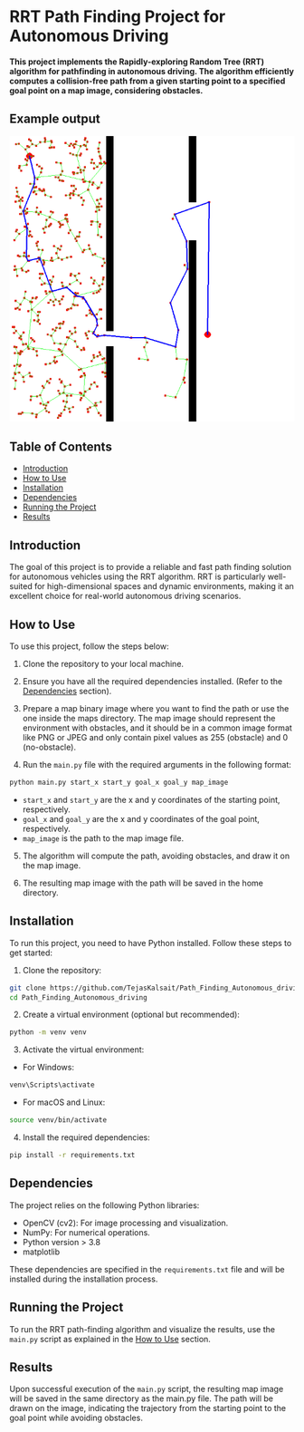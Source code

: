 # RRT Path Finding Project for Autonomous Driving

#### This project implements the Rapidly-exploring Random Tree (RRT) algorithm for pathfinding in autonomous driving. The algorithm efficiently computes a collision-free path from a given starting point to a specified goal point on a map image, considering obstacles.

## Example output
![alt text](https://github.com/TejasKalsait/Path_Finding_Autonomous_driving/blob/main/map2.png?raw=true)

## Table of Contents
- [Introduction](#introduction)
- [How to Use](#how-to-use)
- [Installation](#installation)
- [Dependencies](#dependencies)
- [Running the Project](#running-the-project)
- [Results](#results)

## Introduction

The goal of this project is to provide a reliable and fast path finding solution for autonomous vehicles using the RRT algorithm. RRT is particularly well-suited for high-dimensional spaces and dynamic environments, making it an excellent choice for real-world autonomous driving scenarios.

## How to Use

To use this project, follow the steps below:

1. Clone the repository to your local machine.

2. Ensure you have all the required dependencies installed. (Refer to the [Dependencies](#dependencies) section).

3. Prepare a map binary image where you want to find the path or use the one inside the maps directory. The map image should represent the environment with obstacles, and it should be in a common image format like PNG or JPEG and only contain pixel values as 255 (obstacle) and 0 (no-obstacle).

4. Run the `main.py` file with the required arguments in the following format:

```bash
python main.py start_x start_y goal_x goal_y map_image
```

- `start_x` and `start_y` are the x and y coordinates of the starting point, respectively.
- `goal_x` and `goal_y` are the x and y coordinates of the goal point, respectively.
- `map_image` is the path to the map image file.

5. The algorithm will compute the path, avoiding obstacles, and draw it on the map image.

6. The resulting map image with the path will be saved in the home directory.

## Installation

To run this project, you need to have Python installed. Follow these steps to get started:

1. Clone the repository:

```bash
git clone https://github.com/TejasKalsait/Path_Finding_Autonomous_driving.git
cd Path_Finding_Autonomous_driving
```

2. Create a virtual environment (optional but recommended):

```bash
python -m venv venv
```

3. Activate the virtual environment:

- For Windows:

```bash
venv\Scripts\activate
```

- For macOS and Linux:

```bash
source venv/bin/activate
```

4. Install the required dependencies:

```bash
pip install -r requirements.txt
```

## Dependencies

The project relies on the following Python libraries:

- OpenCV (cv2): For image processing and visualization.
- NumPy: For numerical operations.
- Python version > 3.8
- matplotlib

These dependencies are specified in the `requirements.txt` file and will be installed during the installation process.

## Running the Project

To run the RRT path-finding algorithm and visualize the results, use the `main.py` script as explained in the [How to Use](#how-to-use) section.

## Results

Upon successful execution of the `main.py` script, the resulting map image will be saved in the same directory as the main.py file. The path will be drawn on the image, indicating the trajectory from the starting point to the goal point while avoiding obstacles.

